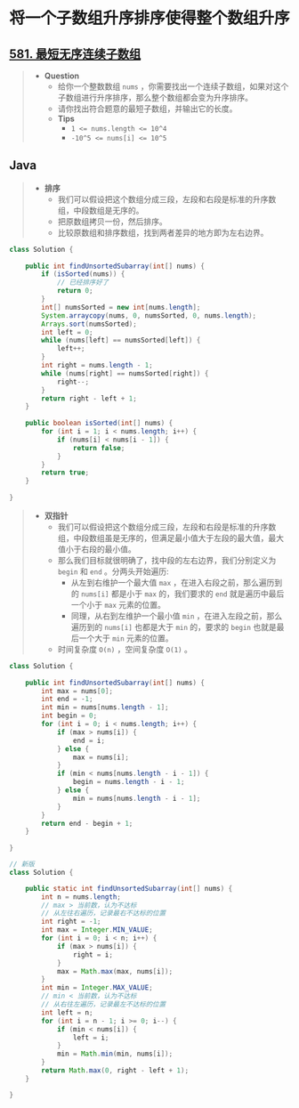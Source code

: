 # 将一个子数组升序排序使得整个数组升序

## [581. 最短无序连续子数组](https://leetcode.cn/problems/shortest-unsorted-continuous-subarray/)

> - **Question**
>   - 给你一个整数数组 `nums` ，你需要找出一个连续子数组，如果对这个子数组进行升序排序，那么整个数组都会变为升序排序。
>   - 请你找出符合题意的最短子数组，并输出它的长度。
>   - **Tips**
>     - `1 <= nums.length <= 10^4`
>     - `-10^5 <= nums[i] <= 10^5`

## Java

> - **排序**
>   - 我们可以假设把这个数组分成三段，左段和右段是标准的升序数组，中段数组是无序的。
>   - 把原数组拷贝一份，然后排序。
>   - 比较原数组和排序数组，找到两者差异的地方即为左右边界。

```java
class Solution {
    
    public int findUnsortedSubarray(int[] nums) {
        if (isSorted(nums)) {
            // 已经排序好了
            return 0;
        }
        int[] numsSorted = new int[nums.length];
        System.arraycopy(nums, 0, numsSorted, 0, nums.length);
        Arrays.sort(numsSorted);
        int left = 0;
        while (nums[left] == numsSorted[left]) {
            left++;
        }
        int right = nums.length - 1;
        while (nums[right] == numsSorted[right]) {
            right--;
        }
        return right - left + 1;
    }
    
    public boolean isSorted(int[] nums) {
        for (int i = 1; i < nums.length; i++) {
            if (nums[i] < nums[i - 1]) {
                return false;
            }
        }
        return true;
    }
    
}
```

> - **双指针**
>   - 我们可以假设把这个数组分成三段，左段和右段是标准的升序数组，中段数组虽是无序的，但满足最小值大于左段的最大值，最大值小于右段的最小值。
>   - 那么我们目标就很明确了，找中段的左右边界，我们分别定义为 `begin` 和 `end` 。分两头开始遍历:
>     - 从左到右维护一个最大值 `max` ，在进入右段之前，那么遍历到的 `nums[i]` 都是小于 `max` 的，我们要求的 `end` 就是遍历中最后一个小于 `max` 元素的位置。
>     - 同理，从右到左维护一个最小值 `min` ，在进入左段之前，那么遍历到的 `nums[i]` 也都是大于 `min` 的，要求的 `begin` 也就是最后一个大于 `min` 元素的位置。
>   - 时间复杂度 `O(n)` ，空间复杂度 `O(1)` 。

```java
class Solution {
    
    public int findUnsortedSubarray(int[] nums) {
        int max = nums[0];
        int end = -1;
        int min = nums[nums.length - 1];
        int begin = 0;
        for (int i = 0; i < nums.length; i++) {
            if (max > nums[i]) {
                end = i;
            } else {
                max = nums[i];
            }
            if (min < nums[nums.length - i - 1]) {
                begin = nums.length - i - 1;
            } else {
                min = nums[nums.length - i - 1];
            }
        }
        return end - begin + 1;
    }
    
}

// 新版
class Solution {

    public static int findUnsortedSubarray(int[] nums) {
        int n = nums.length;
        // max > 当前数，认为不达标
        // 从左往右遍历，记录最右不达标的位置
        int right = -1;
        int max = Integer.MIN_VALUE;
        for (int i = 0; i < n; i++) {
            if (max > nums[i]) {
                right = i;
            }
            max = Math.max(max, nums[i]);
        }
        int min = Integer.MAX_VALUE;
        // min < 当前数，认为不达标
        // 从右往左遍历，记录最左不达标的位置
        int left = n;
        for (int i = n - 1; i >= 0; i--) {
            if (min < nums[i]) {
                left = i;
            }
            min = Math.min(min, nums[i]);
        }
        return Math.max(0, right - left + 1);
    }

}
```
